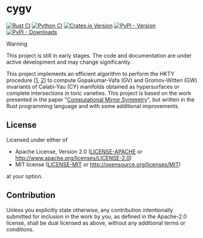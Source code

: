 # cygv

[![Rust CI](https://github.com/ariostas/cygv/actions/workflows/rust.yml/badge.svg)](https://github.com/ariostas/cygv/actions/workflows/rust.yml) [![Python CI](https://github.com/ariostas/cygv/actions/workflows/python.yml/badge.svg)](https://github.com/ariostas/cygv/actions/workflows/python.yml) [![Crates.io Version](https://img.shields.io/crates/v/cygv)](https://crates.io/crates/cygv) [![PyPI - Version](https://img.shields.io/pypi/v/cygv)](https://pypi.org/project/cygv/) [![PyPI - Downloads](https://img.shields.io/pypi/dm/cygv)](https://pypi.org/project/cygv/)

> [!WARNING]
> This project is still in early stages. The code and documentation are under active development and may change significantly.

This project implements an efficient algorithm to perform the HKTY procedure [[1], [2]] to compute Gopakumar-Vafa (GV) and Gromov-Witten (GW) invariants of Calabi-Yau (CY) manifolds obtained as hypersurfaces or complete intersections in toric varieties. This project is based on the work presented in the paper "[Computational Mirror Symmetry]", but written in the Rust programming language and with some additional improvements.

## License

Licensed under either of

 * Apache License, Version 2.0
   ([LICENSE-APACHE](LICENSE-APACHE) or <http://www.apache.org/licenses/LICENSE-2.0>)
 * MIT license
   ([LICENSE-MIT](LICENSE-MIT) or <http://opensource.org/licenses/MIT>)

at your option.

## Contribution

Unless you explicitly state otherwise, any contribution intentionally submitted
for inclusion in the work by you, as defined in the Apache-2.0 license, shall be
dual licensed as above, without any additional terms or conditions.

[1]: https://arxiv.org/abs/hep-th/9308122
[2]: https://arxiv.org/abs/hep-th/9406055
[Computational Mirror Symmetry]: https://arxiv.org/abs/2303.00757
